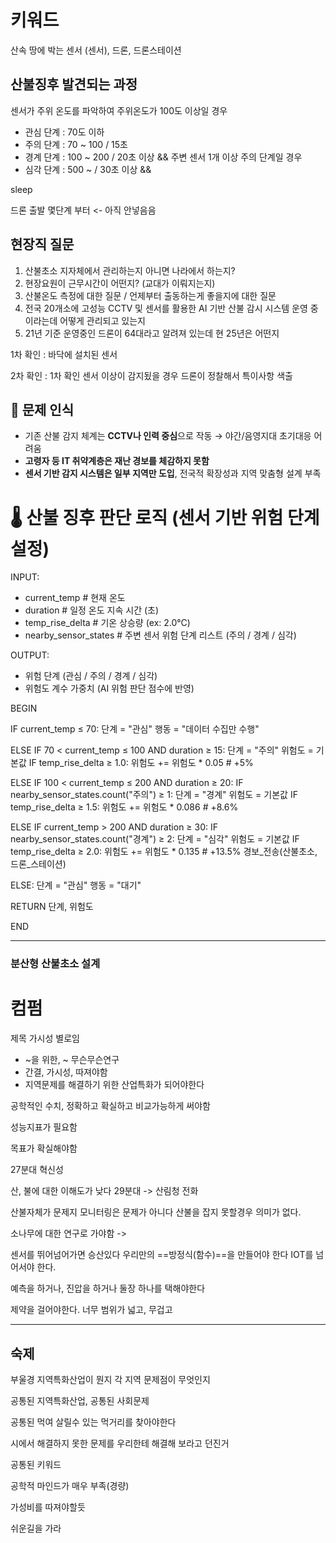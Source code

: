 

# 키워드
산속 땅에 박는 센서 (센서), 드론, 드론스테이션

## 산불징후 발견되는 과정
센서가 주위 온도를 파악하여 주위온도가 100도 이상일 경우
- 관심 단계 : 70도 이하
- 주의 단계 : 70 ~ 100 / 15초
- 경계 단계 : 100 ~ 200 / 20초 이상 && 주변 센서 1개 이상 주의 단계일 경우
- 심각 단계 : 500 ~ /  30초 이상 && 


sleep
	
드론 출발 몇단계 부터 <- 아직 안넣음음


## 현장직 질문
1. 산불초소 지자체에서 관리하는지 아니면 나라에서 하는지?
2. 현장요원이 근무시간이 어떤지? (교대가 이뤄지는지)
3. 산불온도 측정에 대한 질문 / 언제부터 출동하는게 좋을지에 대한 질문
4. 전국 20개소에 고성능 CCTV 및 센서를 활용한 AI 기반 산불 감시 시스템 운영 중이라는데 어떻게 관리되고 있는지
5. 21년 기준 운영중인 드론이 64대라고 알려져 있는데 현 25년은 어떤지



1차 확인 : 바닥에 설치된 센서

2차 확인 : 1차 확인 센서 이상이 감지됬을 경우 드론이 정찰해서 특이사항 색출



## 🚨 문제 인식

- 기존 산불 감지 체계는 **CCTV나 인력 중심**으로 작동 → 야간/음영지대 초기대응 어려움
- **고령자 등 IT 취약계층은 재난 경보를 체감하지 못함**
- **센서 기반 감지 시스템은 일부 지역만 도입**, 전국적 확장성과 지역 맞춤형 설계 부족



# 🌡️ 산불 징후 판단 로직 (센서 기반 위험 단계 설정)

INPUT: 
  - current_temp            # 현재 온도
  - duration                # 일정 온도 지속 시간 (초)
  - temp_rise_delta         # 기온 상승량 (ex: 2.0°C)
  - nearby_sensor_states    # 주변 센서 위험 단계 리스트 (주의 / 경계 / 심각)

OUTPUT:
  - 위험 단계 (관심 / 주의 / 경계 / 심각)
  - 위험도 계수 가중치 (AI 위험 판단 점수에 반영)

BEGIN

  IF current_temp ≤ 70:
      단계 = "관심"
      행동 = "데이터 수집만 수행"

  ELSE IF 70 < current_temp ≤ 100 AND duration ≥ 15:
      단계 = "주의"
      위험도 = 기본값
      IF temp_rise_delta ≥ 1.0:
          위험도 += 위험도 * 0.05   # +5%

  ELSE IF 100 < current_temp ≤ 200 AND duration ≥ 20:
      IF nearby_sensor_states.count("주의") ≥ 1:
          단계 = "경계"
          위험도 = 기본값
          IF temp_rise_delta ≥ 1.5:
              위험도 += 위험도 * 0.086  # +8.6%

  ELSE IF current_temp > 200 AND duration ≥ 30:
      IF nearby_sensor_states.count("경계") ≥ 2:
          단계 = "심각"
          위험도 = 기본값
          IF temp_rise_delta ≥ 2.0:
              위험도 += 위험도 * 0.135  # +13.5%
          경보_전송(산불초소, 드론_스테이션)

  ELSE:
      단계 = "관심"
      행동 = "대기"

  RETURN 단계, 위험도

END


---
### **분산형 산불초소 설계**


# 컴펌
제목 가시성 별로임
- ~을 위한, ~ 무슨무슨연구
- 간결, 가시성, 따져야함
- 지역문제를 해결하기 위한 산업특화가 되어야한다


공학적인 수치, 정확하고 확실하고 비교가능하게 써야함

성능지표가 필요함

목표가 확실해야함


27분대 혁신성

산, 불에 대한 이해도가 낮다 29분대
-> 산림청 전화

산불자체가 문제지 모니터링은 문제가 아니다
산불을 잡지 못할경우 의미가 없다.

소나무에 대한 연구로 가야함
->


센서를 뛰어넘어가면 승산있다
우리만의 ==방정식(함수)==을 만들어야 한다
IOT를 넘어서야 한다.

예측을 하거나, 진압을 하거나
둘장 하나를 택해야한다

제약을 걸어야한다.
너무 범위가 넓고, 무겁고 

---
## 숙제
부울경 지역특화산업이 뭔지
각 지역 문제점이 무엇인지

공통된 지역특화산업, 공통된 사회문제

공통된 먹여 살릴수 있는 먹거리를 찾아야한다

시에서 해결하지 못한 문제를 우리한테 해결해 보라고 던진거

공통된 키워드

공학적 마인드가 매우 부족(경량)

가성비를 따져야할듯


쉬운길을 가라